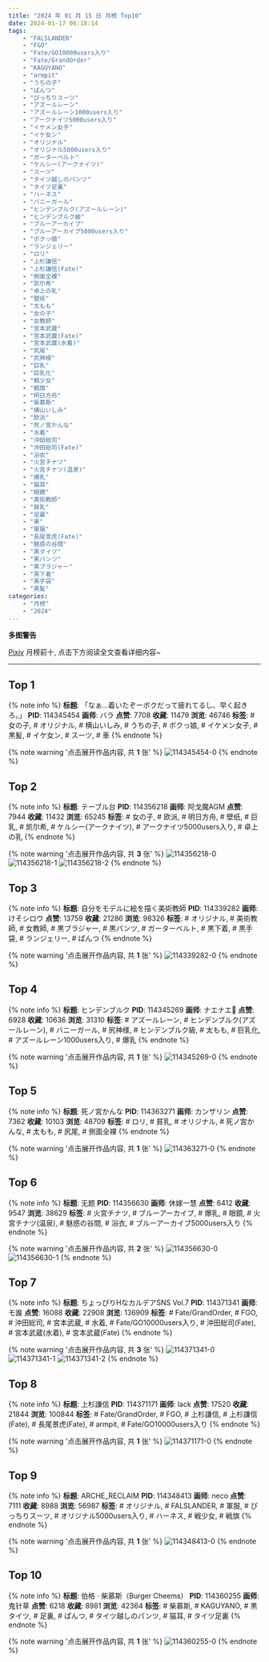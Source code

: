 ```yaml
---
title: "2024 年 01 月 15 日 月榜 Top10"
date: 2024-01-17 06:18:14
tags:
    - "FALSLANDER"
    - "FGO"
    - "Fate/GO10000users入り"
    - "Fate/GrandOrder"
    - "KAGUYANO"
    - "armpit"
    - "うちの子"
    - "ぱんつ"
    - "ぴっちりスーツ"
    - "アズールレーン"
    - "アズールレーン1000users入り"
    - "アークナイツ5000users入り"
    - "イケメン女子"
    - "イケ女ン"
    - "オリジナル"
    - "オリジナル5000users入り"
    - "ガーターベルト"
    - "ケルシー(アークナイツ)"
    - "スーツ"
    - "タイツ越しのパンツ"
    - "タイツ足裏"
    - "ハーネス"
    - "バニーガール"
    - "ヒンデンブルク(アズールレーン)"
    - "ヒンデンブルク級"
    - "ブルーアーカイブ"
    - "ブルーアーカイブ5000users入り"
    - "ボクっ娘"
    - "ランジェリー"
    - "ロリ"
    - "上杉謙信"
    - "上杉謙信(Fate)"
    - "側面全裸"
    - "凯尔希"
    - "卓上の乳"
    - "壁纸"
    - "太もも"
    - "女の子"
    - "女教師"
    - "宮本武蔵"
    - "宮本武蔵(Fate)"
    - "宮本武蔵(水着)"
    - "尻尾"
    - "尻神様"
    - "巨乳"
    - "巨乳化"
    - "戦少女"
    - "戦旗"
    - "明日方舟"
    - "柴慕斯"
    - "横山いしみ"
    - "欧派"
    - "死ノ宮かんな"
    - "水着"
    - "沖田総司"
    - "沖田総司(Fate)"
    - "浴衣"
    - "火宮チナツ"
    - "火宮チナツ(温泉)"
    - "爆乳"
    - "猫耳"
    - "眼鏡"
    - "美術教師"
    - "貧乳"
    - "足裏"
    - "車"
    - "軍服"
    - "長尾景虎(Fate)"
    - "魅惑の谷間"
    - "黒タイツ"
    - "黒パンツ"
    - "黒ブラジャー"
    - "黒下着"
    - "黒手袋"
    - "黒髪"
categories:
    - "月榜"
    - "2024"
---
```


<i class="fa fa-triangle-exclamation"></i>**多图警告**<i class="fa fa-triangle-exclamation"></i>

[Pixiv](https://www.pixiv.net/) 月榜前十, 点击下方阅读全文查看详细内容~

<!-- more -->

---

## Top 1

{% note info %}
**标题**: 「なぁ...着いたぞーボクだって疲れてるし、早く起きろ。」
**PID**: 114345454 **画师**: バラ
**点赞**: 7708 **收藏**: 11479 **浏览**: 46746
**标签**: # 女の子, # オリジナル, # 横山いしみ, # うちの子, # ボクっ娘, # イケメン女子, # 黒髪, # イケ女ン, # スーツ, # 車
{% endnote %}

{% note warning '点击展开作品内容, 共 **1** 张' %}
![114345454-0](https://i.pixiv.re/img-original/img/2023/12/19/00/01/45/114345454_p0.png)
{% endnote %}

## Top 2

{% note info %}
**标题**: テーブル台
**PID**: 114356218 **画师**: 阿戈魔AGM
**点赞**: 7944 **收藏**: 11432 **浏览**: 65245
**标签**: # 女の子, # 欧派, # 明日方舟, # 壁纸, # 巨乳, # 凯尔希, # ケルシー(アークナイツ), # アークナイツ5000users入り, # 卓上の乳
{% endnote %}

{% note warning '点击展开作品内容, 共 **3** 张' %}
![114356218-0](https://i.pixiv.re/img-original/img/2023/12/19/13/14/46/114356218_p0.jpg)
![114356218-1](https://i.pixiv.re/img-original/img/2023/12/19/13/14/46/114356218_p1.jpg)
![114356218-2](https://i.pixiv.re/img-original/img/2023/12/19/13/14/46/114356218_p2.jpg)
{% endnote %}

## Top 3

{% note info %}
**标题**: 自分をモデルに絵を描く美術教師
**PID**: 114339282 **画师**: けそシロウ
**点赞**: 13759 **收藏**: 21286 **浏览**: 98326
**标签**: # オリジナル, # 美術教師, # 女教師, # 黒ブラジャー, # 黒パンツ, # ガーターベルト, # 黒下着, # 黒手袋, # ランジェリー, # ぱんつ
{% endnote %}

{% note warning '点击展开作品内容, 共 **1** 张' %}
![114339282-0](https://i.pixiv.re/img-original/img/2024/01/15/09/00/17/114339282_p0.jpg)
{% endnote %}

## Top 4

{% note info %}
**标题**: ヒンデンブルク
**PID**: 114345269 **画师**: ナエナエ🐰
**点赞**: 6928 **收藏**: 10636 **浏览**: 31310
**标签**: # アズールレーン, # ヒンデンブルク(アズールレーン), # バニーガール, # 尻神様, # ヒンデンブルク級, # 太もも, # 巨乳化, # アズールレーン1000users入り, # 爆乳
{% endnote %}

{% note warning '点击展开作品内容, 共 **1** 张' %}
![114345269-0](https://i.pixiv.re/img-original/img/2023/12/19/00/00/20/114345269_p0.jpg)
{% endnote %}

## Top 5

{% note info %}
**标题**: 死ノ宮かんな
**PID**: 114363271 **画师**: カンザリン
**点赞**: 7362 **收藏**: 10103 **浏览**: 48709
**标签**: # ロリ, # 貧乳, # オリジナル, # 死ノ宮かんな, # 太もも, # 尻尾, # 側面全裸
{% endnote %}

{% note warning '点击展开作品内容, 共 **1** 张' %}
![114363271-0](https://i.pixiv.re/img-original/img/2023/12/19/19/43/11/114363271_p0.png)
{% endnote %}

## Top 6

{% note info %}
**标题**: 无题
**PID**: 114356630 **画师**: 休嫁一慧
**点赞**: 6412 **收藏**: 9547 **浏览**: 38629
**标签**: # 火宮チナツ, # ブルーアーカイブ, # 爆乳, # 眼鏡, # 火宮チナツ(温泉), # 魅惑の谷間, # 浴衣, # ブルーアーカイブ5000users入り
{% endnote %}

{% note warning '点击展开作品内容, 共 **2** 张' %}
![114356630-0](https://i.pixiv.re/img-original/img/2023/12/19/13/47/03/114356630_p0.png)
![114356630-1](https://i.pixiv.re/img-original/img/2023/12/19/13/47/03/114356630_p1.png)
{% endnote %}

## Top 7

{% note info %}
**标题**: ちょっぴりHなカルデアSNS Vol.7
**PID**: 114371341 **画师**: モ誰
**点赞**: 16088 **收藏**: 22908 **浏览**: 136909
**标签**: # Fate/GrandOrder, # FGO, # 沖田総司, # 宮本武蔵, # 水着, # Fate/GO10000users入り, # 沖田総司(Fate), # 宮本武蔵(水着), # 宮本武蔵(Fate)
{% endnote %}

{% note warning '点击展开作品内容, 共 **3** 张' %}
![114371341-0](https://i.pixiv.re/img-original/img/2023/12/20/00/02/02/114371341_p0.png)
![114371341-1](https://i.pixiv.re/img-original/img/2023/12/20/00/02/02/114371341_p1.png)
![114371341-2](https://i.pixiv.re/img-original/img/2023/12/20/00/02/02/114371341_p2.png)
{% endnote %}

## Top 8

{% note info %}
**标题**: 上杉謙信
**PID**: 114371171 **画师**: lack
**点赞**: 17520 **收藏**: 21844 **浏览**: 100844
**标签**: # Fate/GrandOrder, # FGO, # 上杉謙信, # 上杉謙信(Fate), # 長尾景虎(Fate), # armpit, # Fate/GO10000users入り
{% endnote %}

{% note warning '点击展开作品内容, 共 **1** 张' %}
![114371171-0](https://i.pixiv.re/img-original/img/2023/12/20/00/00/36/114371171_p0.png)
{% endnote %}

## Top 9

{% note info %}
**标题**: ARCHE_RECLAIM
**PID**: 114348413 **画师**: neco
**点赞**: 7111 **收藏**: 8988 **浏览**: 56987
**标签**: # オリジナル, # FALSLANDER, # 軍服, # ぴっちりスーツ, # オリジナル5000users入り, # ハーネス, # 戦少女, # 戦旗
{% endnote %}

{% note warning '点击展开作品内容, 共 **1** 张' %}
![114348413-0](https://i.pixiv.re/img-original/img/2023/12/19/02/07/03/114348413_p0.png)
{% endnote %}

## Top 10

{% note info %}
**标题**: 伯格 · 柴慕斯（Burger Cheems）
**PID**: 114360255 **画师**: 鬼针草
**点赞**: 6218 **收藏**: 8981 **浏览**: 42364
**标签**: # 柴慕斯, # KAGUYANO, # 黒タイツ, # 足裏, # ぱんつ, # タイツ越しのパンツ, # 猫耳, # タイツ足裏
{% endnote %}

{% note warning '点击展开作品内容, 共 **1** 张' %}
![114360255-0](https://i.pixiv.re/img-original/img/2023/12/19/17/37/50/114360255_p0.jpg)
{% endnote %}
